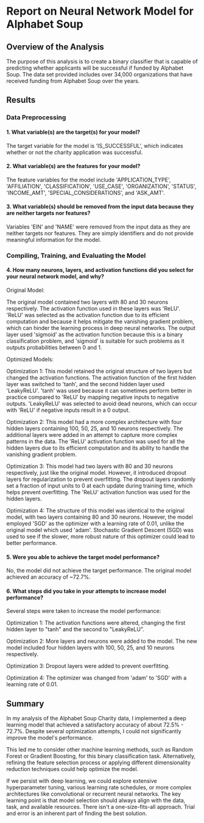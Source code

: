 # Report on Neural Network Model for Alphabet Soup

## Overview of the Analysis

The purpose of this analysis is to create a binary classifier that is capable of predicting whether applicants will be successful if funded by Alphabet Soup. 
The data set provided includes over 34,000 organizations that have received funding from Alphabet Soup over the years.

## Results

### Data Preprocessing

#### 1. What variable(s) are the target(s) for your model?

The target variable for the model is 'IS_SUCCESSFUL', which indicates whether or not the charity application was successful.

#### 2. What variable(s) are the features for your model?
   
The feature variables for the model include 'APPLICATION_TYPE', 'AFFILIATION', 'CLASSIFICATION', 'USE_CASE', 'ORGANIZATION', 'STATUS', 'INCOME_AMT', 'SPECIAL_CONSIDERATIONS', and 'ASK_AMT'.

#### 3. What variable(s) should be removed from the input data because they are neither targets nor features?

Variables 'EIN' and 'NAME' were removed from the input data as they are neither targets nor features. They are simply identifiers and do not provide meaningful information for the model.

### Compiling, Training, and Evaluating the Model

#### 4. How many neurons, layers, and activation functions did you select for your neural network model, and why?

Original Model:

The original model contained two layers with 80 and 30 neurons respectively. The activation function used in these layers was 'ReLU'. 'ReLU' was selected as the activation function due to its efficient computation and because it helps mitigate the vanishing gradient problem, which can hinder the learning process in deep neural networks. The output layer used 'sigmoid' as the activation function because this is a binary classification problem, and 'sigmoid' is suitable for such problems as it outputs probabilities between 0 and 1.

Optimized Models:

Optimization  1: This model retained the original structure of two layers but changed the activation functions. The activation function of the first hidden layer was switched to 'tanh', and the second hidden layer used 'LeakyReLU'. 'tanh' was used because it can sometimes perform better in practice compared to 'ReLU' by mapping negative inputs to negative outputs. 'LeakyReLU' was selected to avoid dead neurons, which can occur with 'ReLU' if negative inputs result in a 0 output.

Optimization  2: This model had a more complex architecture with four hidden layers containing 100, 50, 25, and 10 neurons respectively. The additional layers were added in an attempt to capture more complex patterns in the data. The 'ReLU' activation function was used for all the hidden layers due to its efficient computation and its ability to handle the vanishing gradient problem.

Optimization  3: This model had two layers with 80 and 30 neurons respectively, just like the original model. However, it introduced dropout layers for regularization to prevent overfitting. The dropout layers randomly set a fraction of input units to 0 at each update during training time, which helps prevent overfitting. The 'ReLU' activation function was used for the hidden layers.

Optimization  4: The structure of this model was identical to the original model, with two layers containing 80 and 30 neurons. However, the model employed 'SGD' as the optimizer with a learning rate of 0.01, unlike the original model which used 'adam'. Stochastic Gradient Descent (SGD) was used to see if the slower, more robust nature of this optimizer could lead to better performance.

#### 5. Were you able to achieve the target model performance?

No, the model did not achieve the target performance. The original model achieved an accuracy of ~72.7%.

#### 6. What steps did you take in your attempts to increase model performance?

Several steps were taken to increase the model performance:

Optimization  1: The activation functions were altered, changing the first hidden layer to "tanh" and the second to "LeakyReLU".

Optimization  2: More layers and neurons were added to the model. The new model included four hidden layers with 100, 50, 25, and 10 neurons respectively.

Optimization  3: Dropout layers were added to prevent overfitting.

Optimization  4: The optimizer was changed from 'adam' to 'SGD' with a learning rate of 0.01.

## Summary

In my analysis of the Alphabet Soup Charity data, I implemented a deep learning model that achieved a satisfactory accuracy of about 72.5% - 72.7%. Despite several optimization attempts, I could not significantly improve the model's performance.

This led me to consider other machine learning methods, such as Random Forest or Gradient Boosting, for this binary classification task. Alternatively, refining the feature selection process or applying different dimensionality reduction techniques could help optimize the model.

If we persist with deep learning, we could explore extensive hyperparameter tuning, various learning rate schedules, or more complex architectures like convolutional or recurrent neural networks. The key learning point is that model selection should always align with the data, task, and available resources. There isn't a one-size-fits-all approach. Trial and error is an inherent part of finding the best solution.

